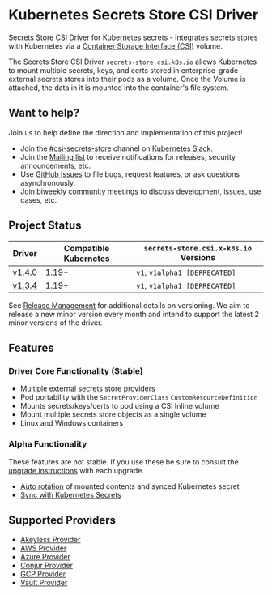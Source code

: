 # Kubernetes Secrets Store CSI Driver

Secrets Store CSI Driver for Kubernetes secrets - Integrates secrets stores with Kubernetes via a [Container Storage Interface (CSI)](https://kubernetes-csi.github.io/docs/) volume.

The Secrets Store CSI Driver `secrets-store.csi.k8s.io` allows Kubernetes to mount multiple secrets, keys, and certs stored in enterprise-grade external secrets stores into their pods as a volume. Once the Volume is attached, the data in it is mounted into the container's file system.

## Want to help?

Join us to help define the direction and implementation of this project!

- Join the [#csi-secrets-store](https://kubernetes.slack.com/messages/csi-secrets-store) channel on [Kubernetes Slack](https://kubernetes.slack.com/).
- Join the [Mailing list](https://groups.google.com/forum/#!forum/kubernetes-secrets-store-csi-driver) to receive notifications for releases, security announcements, etc.
- Use [GitHub Issues](https://github.com/kubernetes-sigs/secrets-store-csi-driver/issues) to file bugs, request features, or ask questions asynchronously.
- Join [biweekly community meetings](https://docs.google.com/document/d/1q74nboAg0GSPcom3kLWCIoWg43Qg3mr306KNL58f2hg/edit?usp=sharing) to discuss development, issues, use cases, etc.

## Project Status

| Driver                                                                                    | Compatible Kubernetes | `secrets-store.csi.x-k8s.io` Versions |
| ----------------------------------------------------------------------------------------- | --------------------- | ------------------------------------- |
| [v1.4.0](https://github.com/kubernetes-sigs/secrets-store-csi-driver/releases/tag/v1.4.0) | 1.19+                 | `v1`, `v1alpha1 [DEPRECATED]`         |
| [v1.3.4](https://github.com/kubernetes-sigs/secrets-store-csi-driver/releases/tag/v1.3.4) | 1.19+                 | `v1`, `v1alpha1 [DEPRECATED]`         |

See
[Release Management](./release-management.md)
for additional details on versioning. We aim to release a new minor version every month and intend to support the latest
2 minor versions of the driver.

## Features

### Driver Core Functionality (Stable)

- Multiple external [secrets store providers](./providers.md)
- Pod portability with the `SecretProviderClass` `CustomResourceDefinition`
- Mounts secrets/keys/certs to pod using a CSI Inline volume
- Mount multiple secrets store objects as a single volume
- Linux and Windows containers

### Alpha Functionality

These features are not stable. If you use these be sure to consult the
[upgrade instructions](./getting-started/upgrades.md) with each upgrade.

- [Auto rotation](./topics/secret-auto-rotation.md) of mounted contents and synced Kubernetes secret
- [Sync with Kubernetes Secrets](./topics/sync-as-kubernetes-secret.md)

## Supported Providers

- [Akeyless Provider](https://github.com/akeylesslabs/akeyless-csi-provider)
- [AWS Provider](https://github.com/aws/secrets-store-csi-driver-provider-aws)
- [Azure Provider](https://azure.github.io/secrets-store-csi-driver-provider-azure/)
- [Conjur Provider](https://github.com/cyberark/conjur-k8s-csi-provider)
- [GCP Provider](https://github.com/GoogleCloudPlatform/secrets-store-csi-driver-provider-gcp)
- [Vault Provider](https://github.com/hashicorp/secrets-store-csi-driver-provider-vault)
